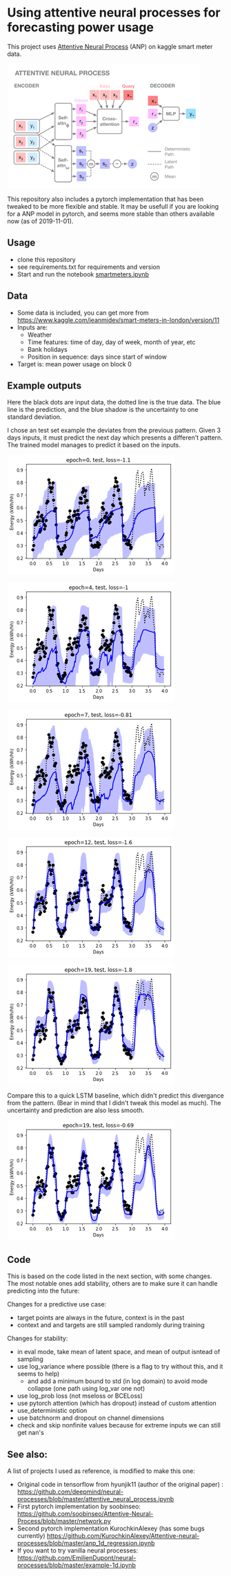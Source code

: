 # Using attentive neural processes for forecasting power usage

This project uses [Attentive Neural Process](https://arxiv.org/abs/1901.05761) (ANP) on kaggle smart meter data.

![](docs/anp.png)

This repository also includes a pytorch implementation that has been tweaked to be more flexible and stable. It may be usefull if you are looking for a ANP model in pytorch, and seems more stable than others available now (as of 2019-11-01).

## Usage

- clone this repository
- see requirements.txt for requirements and version
- Start and run the notebook [smartmeters.ipynb](https://github.com/wassname/attentive-neural-processes/blob/master/smartmeters.ipynb)

## Data
- Some data is included, you can get more from https://www.kaggle.com/jeanmidev/smart-meters-in-london/version/11
- Inputs are: 
  - Weather
  - Time features: time of day, day of week, month of year, etc
  - Bank holidays
  - Position in sequence: days since start of window
- Target is: mean power usage on block 0

## Example outputs

Here the black dots are input data, the dotted line is the true data. The blue line is the prediction, and the blue shadow is the uncertainty to one standard deviation.

I chose an test set example the deviates from the previous pattern. Given 3 days inputs, it must predict the next day which presents a differen't pattern. The trained model manages to predict it based on the inputs.

![](docs/1.png)

![](docs/4.png)

![](docs/7.png)

![](docs/12.png)

![](docs/19.png)


Compare this to a quick LSTM baseline, which didn't predict this divergance from the pattern. (Bear in mind that I didn't tweak this model as much). The uncertainty and prediction are also less smooth.

![](docs/lstm_with_context.png)

## Code

This is based on the code listed in the next section, with some changes. The most notable ones add stability, others are to make sure it can handle predicting into the future:

Changes for a predictive use case:
- target points are always in the future, context is in the past
- context and and targets are still sampled randomly during training


Changes for stability:
- in eval mode, take mean of latent space, and mean of output isntead of sampling
- use log_variance where possible (there is a flag to try without this, and it seems to help)
  - and add a minimum bound to std (in log domain) to avoid mode collapse (one path using log_var one not)
- use log_prob loss (not mseloss or BCELoss)
- use pytorch attention (which has dropout) instead of custom attention
- use_deterministic option
- use batchnorm and dropout on channel dimensions
- check and skip nonfinite values because for extreme inputs we can still get nan's



## See also:

A list of projects I used as reference, is modified to make this one:

- Original code in tensorflow from hyunjik11 (author of the original paper) : https://github.com/deepmind/neural-processes/blob/master/attentive_neural_process.ipynb
- First pytorch implementation by soobinseo: https://github.com/soobinseo/Attentive-Neural-Process/blob/master/network.py
- Second pytorch implementation KurochkinAlexey (has some bugs currently) https://github.com/KurochkinAlexey/Attentive-neural-processes/blob/master/anp_1d_regression.ipynb
- If you want to try vanilla neural processes: https://github.com/EmilienDupont/neural-processes/blob/master/example-1d.ipynb

